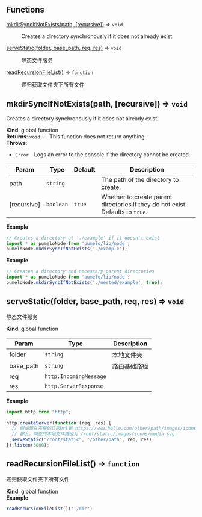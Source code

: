 ## Functions

<dl>
<dt><a href="#mkdirSyncIfNotExists">mkdirSyncIfNotExists(path, [recursive])</a> ⇒ <code>void</code></dt>
<dd><p>Creates a directory synchronously if it does not already exist.</p>
</dd>
<dt><a href="#serveStatic">serveStatic(folder, base_path, req, res)</a> ⇒ <code>void</code></dt>
<dd><p>静态文件服务</p>
</dd>
<dt><a href="#readRecursionFileList">readRecursionFileList()</a> ⇒ <code>function</code></dt>
<dd><p>递归获取文件夹下所有文件</p>
</dd>
</dl>

<a name="mkdirSyncIfNotExists"></a>

## mkdirSyncIfNotExists(path, [recursive]) ⇒ <code>void</code>
Creates a directory synchronously if it does not already exist.

**Kind**: global function  
**Returns**: <code>void</code> - - This function does not return anything.  
**Throws**:

- <code>Error</code> - Logs an error to the console if the directory cannot be created.


| Param | Type | Default | Description |
| --- | --- | --- | --- |
| path | <code>string</code> |  | The path of the directory to create. |
| [recursive] | <code>boolean</code> | <code>true</code> | Whether to create parent directories if they do not exist. Defaults to `true`. |

**Example**  
```js
// Creates a directory at './example' if it doesn't exist
import * as pumeloNode from 'pumelo/lib/node';
pumeloNode.mkdirSyncIfNotExists('./example');
```
**Example**  
```js
// Creates a directory and necessary parent directories
import * as pumeloNode from 'pumelo/lib/node';
pumeloNode.mkdirSyncIfNotExists('./nested/example', true);
```
<a name="serveStatic"></a>

## serveStatic(folder, base_path, req, res) ⇒ <code>void</code>
静态文件服务

**Kind**: global function  

| Param | Type | Description |
| --- | --- | --- |
| folder | <code>string</code> | 本地文件夹 |
| base_path | <code>string</code> | 路由基础路径 |
| req | <code>http.IncomingMessage</code> |  |
| res | <code>http.ServerResponse</code> |  |

**Example**  
```js
import http from "http";

http.createServer(function (req, res) {
  // 假如现在完整的访问url是 https://www.hello.com/other/path/images/icons/media.svg
  // 那么，响应的本地文件路径为 /root/static/images/icons/media.svg
  serveStatic("/root/static", "/other/path", req, res)
}).listen(3000);
```
<a name="readRecursionFileList"></a>

## readRecursionFileList() ⇒ <code>function</code>
递归获取文件夹下所有文件

**Kind**: global function  
**Example**  
```js
readRecursionFileList()("./dir")
```
